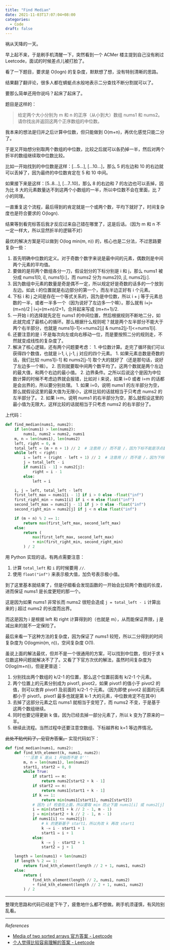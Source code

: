 ```yaml
---
title: "Find Median"
date: 2021-11-03T17:07:04+08:00
categories:
  - Code
draft: false
---
```


祸从天降的一天。

早上起不来，于是刷手机清醒一下，突然看到一个 ACMer 楼主提到自己没有刷过 Leetcode，面试的时候差点儿被打脸了。

看了一下题目，要求是 O(logn) 的复杂度，默默想了想，没有特别清晰的思路。

结果翻了翻评论，很多人都在蜻蜓点水般地表示二分查找不断分割就可以了。

要那么简单还用你说吗？起床了起床了。

题目是这样的：

> 给定两个大小分别为 m 和 n 的正序（从小到大）数组 nums1 和 nums2。请你找出并返回这两个正序数组的中位数。

我本来的想法是归并之后计算中位数，但只能做到 O(m+n)，再优化感觉只能二分了。

于是又开始想分别取两个数组的中位数，比较之后就可以各扔掉一半，然后对两个折半的数组继续取中位数比较。

比如一开始找到的中位数是这样：[...5...], [...10...]，那么 5 的左边和 10 的右边就可以丢掉了，因为最终的中位数肯定在 5 和 10 中间。

如果接下来是这样：[5..8...], [...7..10]，那么 8 的右边和 7 的左边也可以丢掉，因为比 8 大的元素数量达不到这两个小数组的一半，所以中位数不会在里面，比 7 小的同理。

一直重复这个流程，最后得到的肯定就是一个或两个数，平均下就好了，时间复杂度也是符合要求的 O(logn).

结果等到看完标答后我才反应过来自己错在哪里了，这是后话。（因为 m 和 n 不一定一样大，所以显然折半的逻辑不对）

最优的解决方案是可以做到 O(log min(m, n)) 的，核心也是二分法，不过思路要复杂一些：

1. 首先明确中位数的定义。对于奇数个数字来说是最中间的元素，偶数则是中间两个元素的平均值。
2. 要做的是将两个数组各分一刀，假设划分的下标分别是 i 和 j，那么 nums1 被分成 nums1[0, i], nums1[i:]，而 nums2 分为 nums2[0, j], nums2[j:].
3. 因为数组中元素的数量是奇是偶不一定，所以规定好是奇数的话多的一个放到左边。如此 i 的位置就是右边部分的第一个，而左半边正好有 i 个元素。
4. 下标 i 和 j 之间是存在一个等式关系的，因为是中位数，所以 i + j 等于元素总数的一半，或者一半多一个（因为说好了左边多一个嘛）。那么就有 i+j=(m+n)/2 | i+j=(m+n)/2+1，合并起来写成 (m+n+1)/2.
5. 一开始 i 的选择就先定在 nums1 的中间位置，然后根据规则不断地二分，如此就完成了最核心的循环。那么根据什么规则呢？就是两个左半部分不能大于两个右半部分，也就是 nums1[i-1]<=nums2[j] & nums2[j-1]<=nums1[i].
6. 还要注意的是 i 不是每次向左或向右移动一位，而是要按照二分的规则走，不然就变成线性的复杂度了。
7. 解决了核心逻辑，还有两个问题要考虑：
        1. 中位数计算。走完了循环我们可以获得四个数值，也就是 i-1, i, j-1, j 对应的四个元素。
               1. 如果元素总数是奇数的话，我们比较 nums1[i-1] 和 nums2[j-1] 取个大的就好了（还是那句话，说好了左边多一个嘛）。
               2. 否则就要取中间两个数平均了。这两个数就是两个左边的最大值，和两个右边的最小值。
        2. 边界条件。之所以后说这个是因为中位数计算的时候不考虑边界就会报错，比如对 i 来说，如果 i=0 或者 i=m 的话都是会出界的，所以要分别处理。
               1. 如果 i=0，说明 nums1 的左半部分为空，那么就假设这里的最大值为无限小，这样比较的话就相当于只考虑 nums2 的左半部分了。
               2. 如果 i=m，说明 nums1 的右半部分为空，那么就假设这里的最小值为无限大，这样比较的话就相当于只考虑 nums2 的右半部分了。

上代码：

```python
def find_median(nums1, nums2):
    if len(nums1) > len(nums2):
        nums1, nums2 = nums2, nums1
    m, n = len(nums1), len(nums2)
    left, right = 0, m
    total_left = (m + n + 1) // 2  # 注意用 // 而不是 /，因为下标不能是浮点数
    while left < right:
        i = left + (right - left + 1) // 2  # 注意用 // 而不是 /，因为下标不能是浮点数
        j = total_left - i
        if nums1[i - 1] > nums2[j]:
            right = i - 1
        else:
            left = i

    i, j = left, total_left - left
    first_left_max = nums1[i - 1] if i > 0 else -float("inf")
    first_right_min = nums1[i] if i < m else float("inf")
    second_left_max = nums2[j - 1] if j > 0 else -float("inf")
    second_right_min = nums2[j] if j < n else float("inf")

    if (m + n) % 2 == 1:
        return max(first_left_max, second_left_max)
    else:
        return (
            max(first_left_max, second_left_max)
            + min(first_right_min, second_right_min)
        ) / 2

```

用 Python 实现的话，有两点需要注意：

1. 计算 `total_left` 和 `i` 的时候要用 `//`.
2. 使用 `float("inf")` 来表示极大值，加负号表示极小值。

到了这里基本就结束了，但是仔细看会发现函数的一开始会比较两个数组的长度，进而保证 nums1 是长度更短的那一个。

这是因为如果 nums1 非常长而 nums2 很短会造成 `j = total_left - i` 计算出来的 j 超过 nums2 的长度而出界。

而这是因为 i 是根据 left 和 right 计算得到的（也就是 m），从而能保证界限，j 是减出来的就不一定保险了。

最后来看一下这种方法的复杂度，因为保证了 nums1 较短，所以二分得到的时间复杂度为 O(logmin(m, n))，空间复杂度 O(1).

虽说上面的解法最优，但并不是一个很通用的方案，可以找到中位数，但对于求 k 位数这种问题就解决不了了。又看了下官方次优的解法，虽然时间复杂度为 O(log(m+n))，但是更普适：

1. 分别找出两个数组的 k/2-1 的位置，那么这个位置前面有 k/2-1 个元素。
2. 两个位置上的元素分别成为 pivot1, pivot2，如果 pivot1 的值小于 pivot2 的值，则可以舍弃 pivot1 及前面的 k/2-1 个元素。（因为即使 pivot2 前面的元素都小于 pivot1，pivot1 最多也就是第 k-1 大的元素，中位数肯定不在其中）
4. 去掉了这部分元素之后 nums1 就相当于变短了，而 nums2 不变，于是基于这两个数组继续。
5. 同时也要记得更新 k 值，因为已经去掉一部分元素了，所以 k 变为了原来的一半。
6. 继续此流程。当然过程中还要注意空数组、下标越界和 k=1 等边界情况。

~~此处不贴代码了，见官方答案。~~ 实现代码如下：

```python
def find_median(nums1, nums2):
    def find_kth_element(k, nums1, nums2):
        '''注意 k 是从 1 开始而不是 0'''
        m, n = len(nums1), len(nums2)
        start1, start2 = 0, 0
        while True:
            if start1 == m:
                return nums2[start2 + k - 1]
            if start2 == n:
                return nums1[start1 + k - 1]
            if k == 1:
                return min(nums1[start1], nums2[start2])
            # 因为 if 检查在上面，所以要取 min 防止下面 nums1[i] 或 nums2[j] 越界
            i = min(start1 + k // 2 - 1, m - 1)
            j = min(start2 + k // 2 - 1, n - 1)
            if nums1[i] <= nums2[j]:
                # k 的更新基于 start1，所以先改 k 再改 start1
                k -= i - start1 + 1
                start1 = i + 1
            else:
                k -= j - start2 + 1
                start2 = j + 1

    length = len(nums1) + len(nums2)
    if length % 2 == 1:
        return find_kth_element(length // 2 + 1, nums1, nums2)
    else:
        return (
            find_kth_element(length // 2, nums1, nums2)
            + find_kth_element(length // 2 + 1, nums1, nums2)
        ) / 2
```

---

整理完思路和代码已经是下午了，疲惫地什么都不想做。刷手机须谨慎，有风险别乱看。

---

*References*

- [Media of two sorted arrays 官方答案 - Leetcode](https://leetcode-cn.com/problems/median-of-two-sorted-arrays/solution/xun-zhao-liang-ge-you-xu-shu-zu-de-zhong-wei-s-114/)
- [个人觉得比较容易理解的答案 - Leetcode](https://leetcode-cn.com/problems/median-of-two-sorted-arrays/solution/he-bing-yi-hou-zhao-gui-bing-guo-cheng-zhong-zhao-/)
